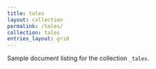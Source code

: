 ```yaml
---
title: tales
layout: collection
permalink: /tales/
collection: tales
entries_layout: grid
---
```


Sample document listing for the collection `_tales`.
